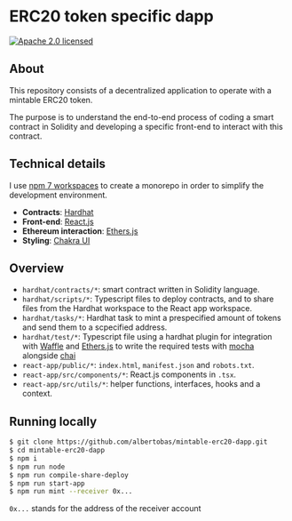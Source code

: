 # ERC20 token specific dapp

[![Apache 2.0 licensed](https://img.shields.io/badge/License-Apache_2.0-yellow.svg)](https://github.com/albertobas/mintable-erc20-dapp/blob/main/LICENSE)

## About

This repository consists of a decentralized application to operate with a mintable ERC20 token.

The purpose is to understand the end-to-end process of coding a smart contract in Solidity and developing a specific front-end to interact with this contract.

## Technical details

I use [npm 7 workspaces](https://docs.npmjs.com/cli/v7/using-npm/workspaces "npm 7 workspaces") to create a monorepo in order to simplify the development environment.

- **Contracts**: [Hardhat](https://hardhat.org)
- **Front-end**: [React.js](https://reactjs.org)
- **Ethereum interaction**: [Ethers.js](https://docs.ethers.io/)
- **Styling**: [Chakra UI](https://chakra-ui.com)

## Overview

- `hardhat/contracts/*`: smart contract written in Solidity language.
- `hardhat/scripts/*`: Typescript files to deploy contracts, and to share files from the Hardhat workspace to the React app workspace.
- `hardhat/tasks/*`: Hardhat task to mint a prespecified amount of tokens and send them to a scpecified address.
- `hardhat/test/*`: Typescript file using a hardhat plugin for integration with [Waffle](https://hardhat.org/plugins/nomiclabs-hardhat-waffle.html) and [Ethers.js](https://hardhat.org/plugins/nomiclabs-hardhat-ethers.html) to write the required tests with [mocha](https://mochajs.org/) alongside [chai](https://www.chaijs.com/)
- `react-app/public/*`: `index.html`, `manifest.json` and `robots.txt`.
- `react-app/src/components/*`: React.js components in `.tsx`.
- `react-app/src/utils/*`: helper functions, interfaces, hooks and a context.

## Running locally

```bash
$ git clone https://github.com/albertobas/mintable-erc20-dapp.git
$ cd mintable-erc20-dapp
$ npm i
$ npm run node
$ npm run compile-share-deploy
$ npm run start-app
$ npm run mint --receiver 0x...
```

`0x...` stands for the address of the receiver account
